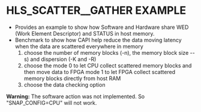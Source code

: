 # HLS_SCATTER__GATHER EXAMPLE

* Provides an example to show how Software and Hardware share WED (Work Element Descriptor) and STATUS in host memory. 
* Benchmark to show how CAPI help reduce the data moving latency when the data are scattered everywhere in memory
   1) choose the number of memory blocks (-n), the memory block size --s) and dispersion (-K and -R)
   2) choose the mode 0 to let CPU collect scattered memory blocks and then move data to FPGA 
                 mode 1 to let FPGA collect scattered memory blocks directly from host RAM
   3) choose the data checking option

**Warning:** The software action was not implemented. So "SNAP_CONFIG=CPU" will not work.
